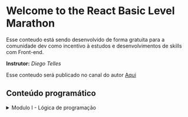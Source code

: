 
# Welcome to the React Basic Level Marathon

Esse conteudo está sendo desenvolvido de forma gratuita para a comunidade dev como incentivo à estudos e desenvolvimentos de skills com Front-end.

 **Instrutor:** *Diego Telles*
 
Esse conteudo será publicado no canal do autor [Aqui](https://www.youtube.com/DiegoTelles) 


## Conteúdo programático

<details>
<summary>Modulo I - Lógica de programação </summary>
    + O que são váriaveis
    + O que são funções(métodos)
    + Condicionais if...else, 
    + Laços de repetição for, while, do...while
    + O que é escopo
    + Hoisting
</details>
